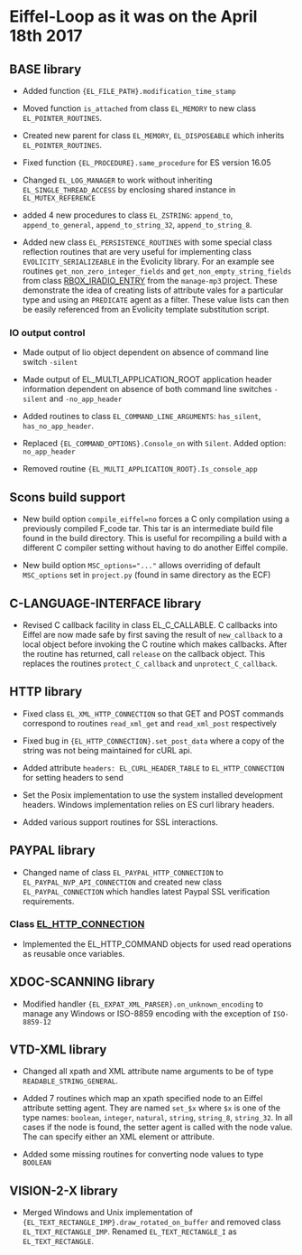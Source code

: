 # Eiffel-Loop as it was on the April 18th 2017

## BASE library

* Added function `{EL_FILE_PATH}.modification_time_stamp`

* Moved function `is_attached` from class `EL_MEMORY` to new class `EL_POINTER_ROUTINES`.

* Created new parent for class `EL_MEMORY`, `EL_DISPOSEABLE` which inherits `EL_POINTER_ROUTINES`.

* Fixed function `{EL_PROCEDURE}.same_procedure` for ES version 16.05

* Changed `EL_LOG_MANAGER` to work without inheriting `EL_SINGLE_THREAD_ACCESS` by enclosing shared instance in `EL_MUTEX_REFERENCE`

* added 4 new procedures to class `EL_ZSTRING`: `append_to`, `append_to_general`, `append_to_string_32`, `append_to_string_8`.

* Added new class `EL_PERSISTENCE_ROUTINES` with some special class reflection routines that are very useful for implementing class `EVOLICITY_SERIALIZEABLE` in the Evolicity library. For an example see routines `get_non_zero_integer_fields` and `get_non_empty_string_fields` from class [RBOX_IRADIO_ENTRY](http://www.eiffel-loop.com/example/manage-mp3/source/class-index.html#RBOX_IRADIO_ENTRY) from the `manage-mp3` project. These demonstrate the idea of creating lists of attribute vales for a particular type and using an `PREDICATE` agent as a filter. These value lists can then be easily referenced from an Evolicity template substitution script.

### IO output control

* Made output of lio object dependent on absence of command line switch `-silent`

* Made output of EL_MULTI_APPLICATION_ROOT application header information dependent on absence of both command line switches `-silent` and `-no_app_header`

* Added routines to class `EL_COMMAND_LINE_ARGUMENTS`: `has_silent`, `has_no_app_header`.

* Replaced `{EL_COMMAND_OPTIONS}.Console_on` with `Silent`. Added option: `no_app_header`

* Removed routine `{EL_MULTI_APPLICATION_ROOT}.Is_console_app`

## Scons build support
* New build option `compile_eiffel=no` forces a C only compilation using a previously compiled F_code tar. This tar is an intermediate build file found in the build directory. This is useful for recompiling a build with a different C compiler setting without having to do another Eiffel compile.

* New build option `MSC_options="..."` allows overriding of default `MSC_options` set in `project.py` (found in same directory as the ECF)

## C-LANGUAGE-INTERFACE library

* Revised C callback facility in class EL_C_CALLABLE. C callbacks into Eiffel are now made safe by first saving the result of `new_callback` to a local object before invoking the C routine which makes callbacks. After the routine has returned, call `release` on the callback object. This replaces the routines `protect_C_callback` and `unprotect_C_callback`.

## HTTP library

* Fixed class `EL_XML_HTTP_CONNECTION` so that GET and POST commands correspond to routines `read_xml_get` and `read_xml_post` respectively

* Fixed bug in `{EL_HTTP_CONNECTION}.set_post_data` where a copy of the string was not being maintained for cURL api.

* Added attribute `headers: EL_CURL_HEADER_TABLE` to `EL_HTTP_CONNECTION` for setting headers to send

* Set the Posix implementation to use the system installed development headers. Windows implementation relies on ES curl library headers.

* Added various support routines for SSL interactions.

## PAYPAL library

* Changed name of class `EL_PAYPAL_HTTP_CONNECTION` to `EL_PAYPAL_NVP_API_CONNECTION` and created new class `EL_PAYPAL_CONNECTION` which handles latest Paypal SSL verification requirements. 

### Class [EL_HTTP_CONNECTION](http://www.eiffel-loop.com/library/network/protocol/http/class-index.html#EL_HTTP_CONNECTION)

* Implemented the EL_HTTP_COMMAND objects for used read operations as reusable once variables.

## XDOC-SCANNING library

* Modified handler `{EL_EXPAT_XML_PARSER}.on_unknown_encoding` to manage any Windows or ISO-8859 encoding with the exception of `ISO-8859-12`

## VTD-XML library

* Changed all xpath and XML attribute name arguments to be of type `READABLE_STRING_GENERAL`.

* Added 7 routines which map an xpath specified node to an Eiffel attribute setting agent. They are named `set_$x` where `$x` is one of the type names: `boolean`, `integer`, `natural`, `string`, `string_8`, `string_32`. In all cases if the node is found, the setter agent is called with the node value. The can specify either an XML element or attribute.

* Added some missing routines for converting node values to type `BOOLEAN`

## VISION-2-X library

* Merged Windows and Unix implementation of `{EL_TEXT_RECTANGLE_IMP}.draw_rotated_on_buffer` and removed class `EL_TEXT_RECTANGLE_IMP`. Renamed `EL_TEXT_RECTANGLE_I` as `EL_TEXT_RECTANGLE`.
